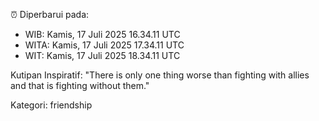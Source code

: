 ⏰ Diperbarui pada:
- WIB: Kamis, 17 Juli 2025 16.34.11 UTC
- WITA: Kamis, 17 Juli 2025 17.34.11 UTC
- WIT: Kamis, 17 Juli 2025 18.34.11 UTC

Kutipan Inspiratif:
"There is only one thing worse than fighting with allies and that is fighting without them."


Kategori: friendship

